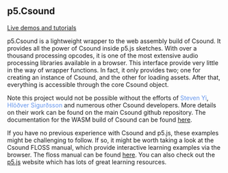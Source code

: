 ## p5.Csound

[Live demos and tutorials](https://rorywalsh.github.io/p5.Csound/#/)

p5.Csound is a lightweight wrapper to the web assembly build of Csound. It provides all the power of Csound inside p5.js sketches. With over a thousand processing opcodes, it is one of the most extensive audio processing libraries available in a browser. This interface provide very little in the way of wrapper functions. In fact, it only provides two; one for creating an instance of Csound, and the other for loading assets. After that, everything is accessible through the core Csound object. 

Note this project would not be possible without the efforts of <font color="cornflowerblue">Steven Yi</font>, <font color="cornflowerblue">Hlöðver Sigurðsson</font> and numerous other Csound developers. More details on their work can be found on the main Csound github repository. The documentation for the WASM build of Csound can be found [here](https://github.com/csound/csound/tree/master/wasm/browser). 

If you have no previous experience with Csound and p5.js, these examples might be challenging to follow. If so, it might be worth taking a look at the Csound FLOSS manual, which provide interactive learning examples via the browser. The floss manual can be found [here](https://flossmanual.csound.com/). You can also check out the [p5.js](https://https://p5js.org/) website which has lots of great learning resources. 


  